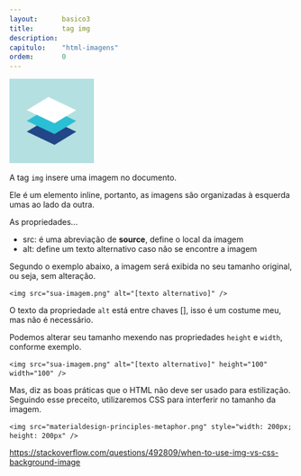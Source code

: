 ```yaml
---
layout:      basico3
title:       tag img
description:
capitulo:    "html-imagens"
ordem:       0
---
```


<img src="materialdesign-principles-metaphor.png" style="width: 150px; height: 150px" />

A tag `img` insere uma imagem no documento.

Ele é um elemento inline, portanto, as imagens são organizadas à esquerda umas ao lado da outra.

As propriedades...

- src: é uma abreviação de __source__, define o local da imagem
- alt: define um texto alternativo caso não se encontre a imagem

Segundo o exemplo abaixo, a imagem será exibida no seu tamanho original, ou seja, sem alteração.

    <img src="sua-imagem.png" alt="[texto alternativo]" />

O texto da propriedade `alt` está entre chaves [], isso é um costume meu, mas não é necessário.


Podemos alterar seu tamanho mexendo nas propriedades `height` e `width`, conforme exemplo.

    <img src="sua-imagem.png" alt="[texto alternativo]" height="100" width="100" />

Mas, diz as boas práticas que o HTML não deve ser usado para estilização. Seguindo esse preceito, utilizaremos CSS para
interferir no tamanho da imagem.

    <img src="materialdesign-principles-metaphor.png" style="width: 200px; height: 200px" />


https://stackoverflow.com/questions/492809/when-to-use-img-vs-css-background-image







